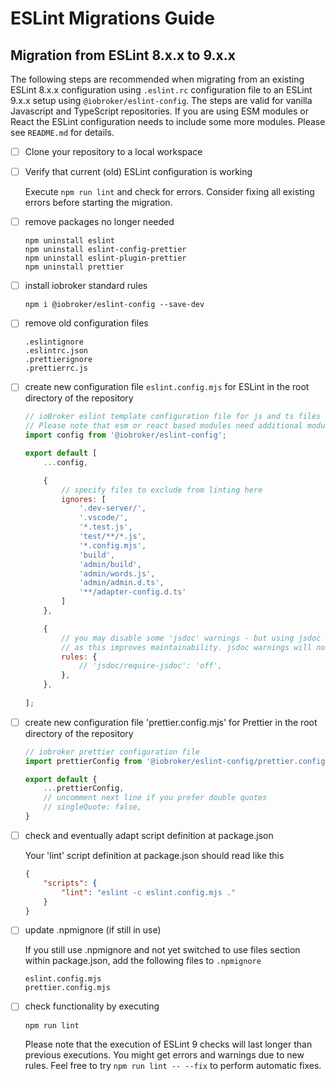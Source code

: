 # ESLint Migrations Guide

## Migration from ESLint 8.x.x to 9.x.x

The following steps are recommended when migrating from an existing ESLint 8.x.x configuration using `.eslint.rc` configuration file to an ESLint 9.x.x setup using `@iobroker/eslint-config`.
The steps are valid for vanilla Javascript and TypeScript repositories. If you are using ESM modules or React the ESLint configuration needs to include some more modules. Please see `README.md` for details.

- [ ] Clone your repository to a local workspace
- [ ] Verify that current (old) ESLint configuration is working

  Execute `npm run lint` and check for errors. Consider fixing all existing errors before starting the migration.
      
- [ ] remove packages no longer needed

      npm uninstall eslint
      npm uninstall eslint-config-prettier
      npm uninstall eslint-plugin-prettier
      npm uninstall prettier


- [ ] install iobroker standard rules

      npm i @iobroker/eslint-config --save-dev

- [ ] remove old configuration files

      .eslintignore
      .eslintrc.json
      .prettierignore
      .prettierrc.js
      
- [ ] create new configuration file `eslint.config.mjs` for ESLint in the root directory of the repository
  ```js
  // ioBroker eslint template configuration file for js and ts files
  // Please note that esm or react based modules need additional modules loaded.
  import config from '@iobroker/eslint-config';
  
  export default [
      ...config,
  
      {
          // specify files to exclude from linting here
          ignores: [
              '.dev-server/',
              '.vscode/',
              '*.test.js', 
              'test/**/*.js', 
              '*.config.mjs', 
              'build', 
              'admin/build', 
              'admin/words.js',
              'admin/admin.d.ts',
              '**/adapter-config.d.ts'     
          ] 
      },
  
      {
          // you may disable some 'jsdoc' warnings - but using jsdoc is highly recommended
          // as this improves maintainability. jsdoc warnings will not block buiuld process.
          rules: {
              // 'jsdoc/require-jsdoc': 'off',
          },
      },
      
  ];
   ```
  
- [ ] create new configuration file 'prettier.config.mjs' for Prettier in the root directory of the repository
  ```js
  // iobroker prettier configuration file
  import prettierConfig from '@iobroker/eslint-config/prettier.config.mjs';
  
  export default {
      ...prettierConfig,
      // uncomment next line if you prefer double quotes
      // singleQuote: false,
  }
  ```
  
- [ ] check and eventually adapt script definition at package.json
   
  Your 'lint' script definition at package.json should read like this
  ```json
  {
      "scripts": {
          "lint": "eslint -c eslint.config.mjs ."
      }
  }
  ```

- [ ] update .npmignore (if still in use)

  If you still use .npmignore and not yet switched to use files section within package.json, add the following files to `.npmignore`

      eslint.config.mjs
      prettier.config.mjs
          
- [ ] check functionality by executing
   
      npm run lint

  Please note that the execution of ESLint 9 checks will last longer than previous executions. You might get errors and warnings due to new rules.
  Feel free to try `npm run lint -- --fix` to perform automatic fixes.


